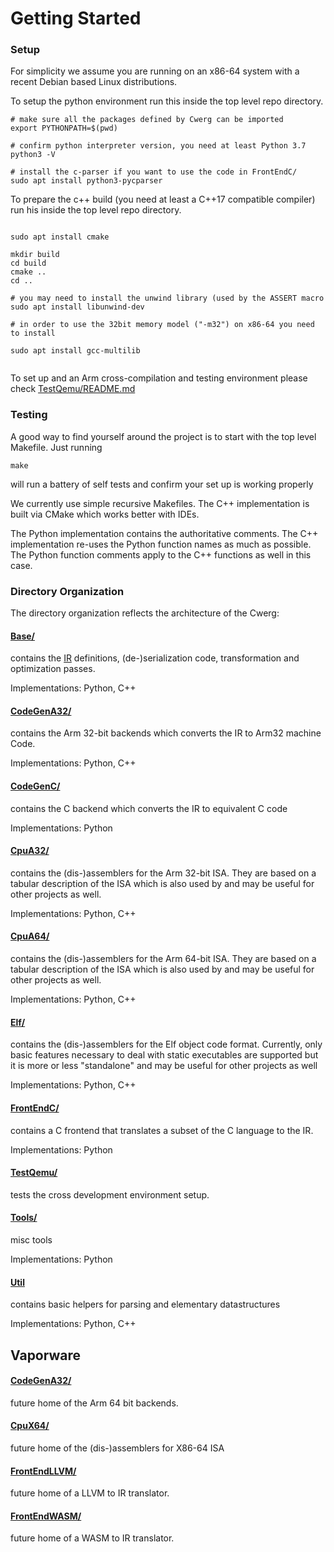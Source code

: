 # Getting Started

### Setup

For simplicity we assume you are running on an x86-64 system with a recent Debian 
based Linux distributions.

To setup the python environment run this inside the
top level repo directory.
```
# make sure all the packages defined by Cwerg can be imported
export PYTHONPATH=$(pwd)

# confirm python interpreter version, you need at least Python 3.7
python3 -V

# install the c-parser if you want to use the code in FrontEndC/
sudo apt install python3-pycparser
```

To prepare the c++ build (you need at least a C++17 compatible compiler) run his inside the top level repo directory.
```

sudo apt install cmake

mkdir build
cd build
cmake ..
cd ..

# you may need to install the unwind library (used by the ASSERT macro
sudo apt install libunwind-dev

# in order to use the 32bit memory model ("-m32") on x86-64 you need to install

sudo apt install gcc-multilib


```

To set up and an Arm cross-compilation and testing environment please check
[TestQemu/README.md](../TestQemu/README.md)

### Testing

A good way to find yourself around the project is to start with
the top level Makefile. Just running 
```
make
```
will run a battery of self tests and confirm your set up is working properly

We currently use simple recursive Makefiles. The C++ implementation
is built via CMake which works better with IDEs.

The Python implementation contains the authoritative comments.
The C++ implementation re-uses the Python function names as much as possible.
The Python function comments apply to the C++ functions as well in this case.

### Directory Organization

The directory organization reflects the architecture of the Cwerg:

#### [Base/](../Base) 

contains the [IR](opcodes.md) definitions, (de-)serialization code, 
transformation and optimization passes.

Implementations: Python, C++ 
 
#### [CodeGenA32/](../CodeGenA32)

contains the Arm 32-bit backends which converts the IR to Arm32 machine Code.

Implementations: Python, C++ 

#### [CodeGenC/](../CodeGenC)
 
contains the C backend which converts the IR to equivalent C code
 
Implementations: Python
 
#### [CpuA32/](../CpuA32)

contains the (dis-)assemblers for the Arm 32-bit ISA. They are based
on a tabular description of the ISA which is also used by 
and may be useful for other projects as well.

Implementations: Python, C++ 

#### [CpuA64/](../CpuA64)

contains the (dis-)assemblers for the Arm 64-bit ISA. They are based
on a tabular description of the ISA which is also used by 
and may be useful for other projects as well.

Implementations: Python, C++ 

#### [Elf/](../Elf)

contains the (dis-)assemblers for the Elf object code format.
Currently, only basic features necessary to deal with static executables
are supported but it is more or less "standalone" and may be useful for
 other projects as well
 
Implementations: Python, C++ 

#### [FrontEndC/](../FrontEndC)
 
contains a C frontend that translates a subset of the C language to the IR.
 
Implementations: Python
 

#### [TestQemu/](../TestQemu)

tests the cross development environment setup. 

#### [Tools/](../Tools)

misc tools

Implementations: Python

#### [Util](../Util)

contains basic helpers for parsing and elementary datastructures

Implementations: Python, C++

## Vaporware

#### [CodeGenA32/](../CodeGenA32)

future home of the Arm 64 bit backends.

#### [CpuX64/](../CpuX64)

future home of the  (dis-)assemblers for X86-64 ISA


#### [FrontEndLLVM/](../FrontEndLLVM)

future home of a LLVM to IR translator.


#### [FrontEndWASM/](../FrontEndWASM)

future home of a WASM to IR translator.

